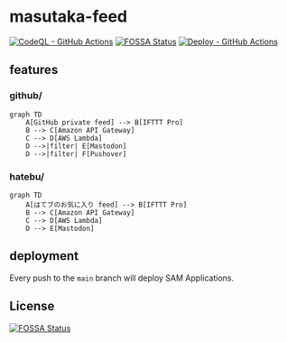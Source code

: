 # masutaka-feed

[![CodeQL - GitHub Actions](https://github.com/masutaka/masutaka-feed/actions/workflows/github-code-scanning/codeql/badge.svg?branch=main)][codeql]
[![FOSSA Status](https://app.fossa.com/api/projects/git%2Bgithub.com%2Fmasutaka%2Fmasutaka-feed.svg?type=shield)][fossa]
[![Deploy - GitHub Actions](https://github.com/masutaka/masutaka-feed/actions/workflows/deploy.yml/badge.svg?branch=main)][deploy]

[codeql]: https://github.com/masutaka/masutaka-feed/actions/workflows/github-code-scanning/codeql?query=branch%3Amain
[fossa]: https://app.fossa.com/projects/git%2Bgithub.com%2Fmasutaka%2Fmasutaka-feed?ref=badge_shield
[deploy]: https://github.com/masutaka/masutaka-feed/actions/workflows/deploy.yml?query=branch%3Amain

## features

### github/

```mermaid
graph TD
    A[GitHub private feed] --> B[IFTTT Pro]
    B --> C[Amazon API Gateway]
    C --> D[AWS Lambda]
    D -->|filter| E[Mastodon]
    D -->|filter| F[Pushover]
```

### hatebu/

```mermaid
graph TD
    A[はてブのお気に入り feed] --> B[IFTTT Pro]
    B --> C[Amazon API Gateway]
    C --> D[AWS Lambda]
    D --> E[Mastodon]
```

## deployment

Every push to the `main` branch will deploy SAM Applications.

## License

[![FOSSA Status](https://app.fossa.com/api/projects/git%2Bgithub.com%2Fmasutaka%2Fmasutaka-feed.svg?type=large)](https://app.fossa.com/projects/git%2Bgithub.com%2Fmasutaka%2Fmasutaka-feed?ref=badge_large)
